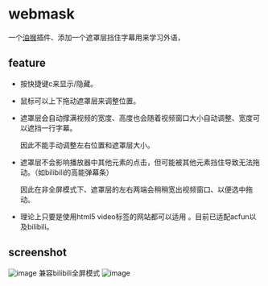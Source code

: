 # webmask

一个[油猴](https://www.tampermonkey.net/)插件、添加一个遮罩层挡住字幕用来学习外语，
## feature
- 按快捷键c来显示/隐藏。
- 鼠标可以上下拖动遮罩层来调整位置。
- 遮罩层会自动撑满视频的宽度、高度也会随着视频窗口大小自动调整、宽度可以遮挡一行字幕。

  因此不能手动调整左右位置和遮罩层大小。
- 遮罩层不会影响播放器中其他元素的点击，但可能被其他元素挡住导致无法拖动。（如bilibili的高能弹幕条）

  因此在非全屏模式下、遮罩层的左右两端会稍稍宽出视频窗口、以便选中拖动。
- 理论上只要是使用html5 video标签的网站都可以适用 。目前已适配acfun以及bilibili。
## screenshot
![image](https://user-images.githubusercontent.com/35317716/190640256-e540c3a0-cfa2-45cd-811c-2e63ab303d0c.png)
兼容bilibili全屏模式
![image](https://user-images.githubusercontent.com/35317716/190640405-7945b9d2-9a67-4a0a-9a39-9349b42b1336.png)


